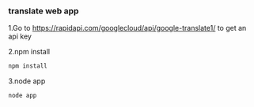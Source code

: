 ### translate web app

1.Go to https://rapidapi.com/googlecloud/api/google-translate1/ to get an api key  

2.npm install  
```sh
npm install
```

3.node app  
```sh
node app
```